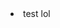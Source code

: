 <head>
    <meta charset="utf-8">
    <meta name="author" content="Eli Takamoto">
    <meta name="discription" content="test lol">
</head>

<body>
    <li class="highlightenlistitem">
        test lol
    </li>
</body>
